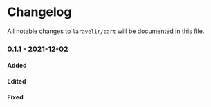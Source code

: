 # Changelog

All notable changes to `laravelir/cart` will be documented in this file.

### 0.1.1 - 2021-12-02

#### Added

#### Edited

#### Fixed
